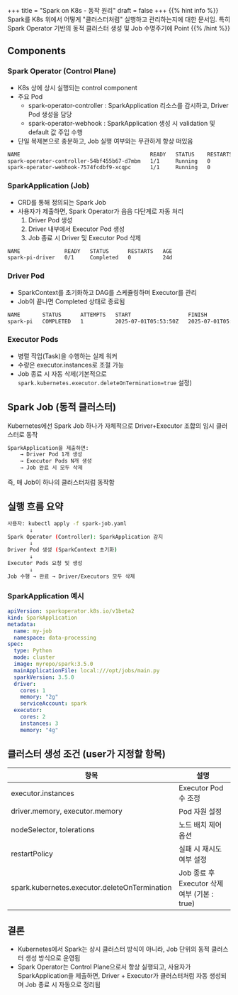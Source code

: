 +++
title = "Spark on K8s - 동작 원리"
draft = false
+++
{{% hint info %}}
Spark를 K8s 위에서 어떻게 "클러스터처럼" 실행하고 관리하는지에 대한 문서임. 특히 Spark Operator 기반의 동적 클러스터 생성 및 Job 수명주기에 Point
{{% /hint %}}


## Components
### Spark Operator (Control Plane)
- K8s 상에 상시 실행되는 control component
- 주요 Pod
    - spark-operator-controller : SparkApplication 리소스를 감시하고, Driver Pod 생성을 담당
    - spark-operator-webhook : SparkApplication 생성 시 validation 및 default 값 주입 수행
- 단일 복제본으로 충분하고, Job 실행 여부와는 무관하게 항상 떠있음
```sh
NAME                                         READY   STATUS    RESTARTS   AGE
spark-operator-controller-54bf455b67-d7mbm   1/1     Running   0          24d
spark-operator-webhook-7574fcdbf9-xcqpc      1/1     Running   0          24d
```

### SparkApplication (Job)
- CRD를 통해 정의되는 Spark Job
- 사용자가 제출하면, Spark Operator가 음음  다단계로 자동 처리
    1. Driver Pod 생성
    2. Driver 내부에서 Executor Pod 생성
    3. Job 종료 시 Driver 및 Executor Pod 삭제

```sh
NAME              READY   STATUS      RESTARTS   AGE
spark-pi-driver   0/1     Completed   0          24d
```

### Driver Pod
- SparkContext를 초기화하고 DAG를 스케쥴링하며 Executor를 관리
- Job이 끝나면 Completed 상태로 종료됨
```sh
NAME       STATUS      ATTEMPTS   START                  FINISH                 AGE
spark-pi   COMPLETED   1          2025-07-01T05:53:50Z   2025-07-01T05:55:25Z   24d
```

### Executor Pods
- 병렬 작업(Task)을 수행하는 실제 워커
- 수량은 executor.instances로 조절 가능
- Job 종료 시 자동 삭제(기본적으로 ```spark.kubernetes.executor.deleteOnTermination=true``` 설정)

## Spark Job (동적 클러스터)
Kubernetes에선 Spark Job 하나가 자체적으로 Driver+Executor 조합의 임시 클러스터로 동작
```sh
SparkApplication을 제출하면:
    → Driver Pod 1개 생성
    → Executor Pods N개 생성
    → Job 완료 시 모두 삭제
```
즉, 매 Job이 하나의 클러스터처럼 동작함

## 실행 흐름 요약
```sh
사용자: kubectl apply -f spark-job.yaml
       ↓
Spark Operator (Controller): SparkApplication 감지
       ↓
Driver Pod 생성 (SparkContext 초기화)
       ↓
Executor Pods 요청 및 생성
       ↓
Job 수행 → 완료 → Driver/Executors 모두 삭제
```

### SparkApplication 예시
```yaml
apiVersion: sparkoperator.k8s.io/v1beta2
kind: SparkApplication
metadata:
  name: my-job
  namespace: data-processing
spec:
  type: Python
  mode: cluster
  image: myrepo/spark:3.5.0
  mainApplicationFile: local:///opt/jobs/main.py
  sparkVersion: 3.5.0
  driver:
    cores: 1
    memory: "2g"
    serviceAccount: spark
  executor:
    cores: 2
    instances: 3
    memory: "4g"
```

## 클러스터 생성 조건 (user가 지정할 항목)
항목 | 설명
-|-
executor.instances | Executor Pod 수 조정
driver.memory, executor.memory | Pod 자원 설정
nodeSelector, tolerations | 노드 배치 제어 옵션
restartPolicy | 실패 시 재시도 여부 설정
spark.kubernetes.executor.deleteOnTermination | Job 종료 후 Executor 삭제 여부 (기본 : true)

## 결론
- Kubernetes에서 Spark는 상시 클러스터 방식이 아니라, Job 단위의 동적 클러스터 생성 방식으로 운영됨
- Spark Operator는 Control Plane으로서 항상 실행되고, 사용자가 SparkApplication을 제출하면, Driver + Executor가 클러스터처럼 자동 생성되며 Job 종료 시 자동으로 정리됨